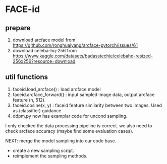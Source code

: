 # FACE-id

## prepare

1. download arcface model from https://github.com/ronghuaiyang/arcface-pytorch/issues/61
2. download celeba-hq-256 from https://www.kaggle.com/datasets/badasstechie/celebahq-resized-256x256?resource=download

## util functions

1. faceid.load_arcface() : load arcface model
2. faceid.arcface_forward() : input sampled image data, output arcface feature (n, 512).
3. faceid.cosine(x, y) : faceid feature similarity between two images. Used as (classifier) guidance
4. ddpm.py now has examplar code for uncond sampling.

I only checked the data processing pipeline is correct. we also need to check arcface accuracy (maybe find some evaluation cases).

NEXT: merge the model sampling into our code base.
- create a new sampling script.
- reimplement the sampling methods.

